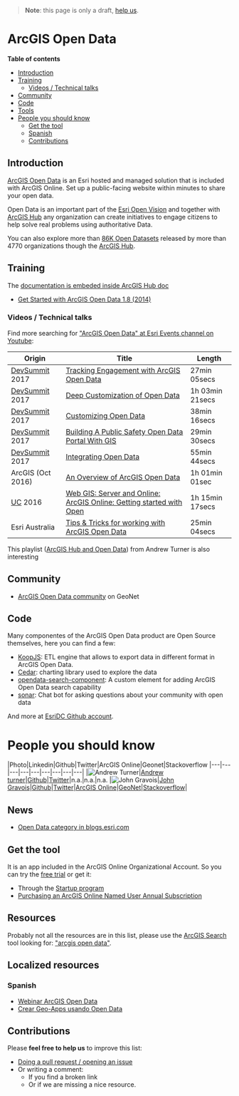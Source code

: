 > **Note**: this page is only a draft, [help us](#contributions).

# ArcGIS Open Data
<!-- START doctoc generated TOC please keep comment here to allow auto update -->
<!-- DON'T EDIT THIS SECTION, INSTEAD RE-RUN doctoc TO UPDATE -->
**Table of contents**

  - [Introduction](#introduction)
  - [Training](#training)
    - [Videos / Technical talks](#videos--technical-talks)
  - [Community](#community)
  - [Code](#code)
  - [Tools](#tools)
- [People you should know](#people-you-should-know)
  - [Get the tool](#get-the-tool)
  - [Spanish](#spanish)
  - [Contributions](#contributions)

<!-- END doctoc generated TOC please keep comment here to allow auto update -->

## Introduction

[ArcGIS Open Data](http://www.esri.com/software/arcgis/arcgisonline/arcgis-open-data) is an Esri hosted and managed solution that is included with ArcGIS Online. Set up a public-facing website within minutes to share your open data.

Open Data is an important part of the [Esri Open Vision](../../../../esri/open-vision/README.md) and together with [ArcGIS Hub](../../arcgis-hub/README.md) any organization can create initiatives to engage citizens to help solve real problems using authoritative Data.

You can also explore more than [86K Open Datasets](https://hub.arcgis.com/pages/open-data) released by more than 4770 organizations though the [ArcGIS Hub](https://hub.arcgis.com/pages/open-data).

## Training

The [documentation is embeded inside ArcGIS Hub doc](https://doc.arcgis.com/en/hub/get-started/enable-open-data-capabilities.htm)

* [Get Started with ArcGIS Open Data 1.8 (2014)](https://www.esri.com/training/catalog/57630436851d31e02a43f0c8/get-started-with-arcgis-open-data/)

### Videos / Technical talks

Find more searching for ["ArcGIS Open Data" at Esri Events channel on Youtube](https://www.youtube.com/channel/UC_yE3TatdZKAXvt_TzGJ6mw/search?query=%22arcgis+open+data%22):

|Origin|Title|Length|
|---|---|---|
|[DevSummit](http://www.esri.com/events/devsummit) 2017|[Tracking Engagement with ArcGIS Open Data](https://www.youtube.com/watch?v=HLEtOvxr2nc)|27min 05secs
|[DevSummit](http://www.esri.com/events/devsummit) 2017|[Deep Customization of Open Data](https://www.youtube.com/watch?v=TcLedtNCfmg)|1h 03min 21secs
|[DevSummit](http://www.esri.com/events/devsummit) 2017|[Customizing Open Data](https://www.youtube.com/watch?v=EBwNntOx0n0)|38min 16secs
|[DevSummit](http://www.esri.com/events/devsummit) 2017|[Building A Public Safety Open Data Portal With GIS](https://www.youtube.com/watch?v=vbYjLpcbQmM)|29min 30secs
|[DevSummit](http://www.esri.com/events/devsummit) 2017|[Integrating Open Data](https://www.youtube.com/watch?v=ua2XvONly7g)|55min 44secs
|ArcGIS (Oct 2016)|[An Overview of ArcGIS Open Data](https://www.youtube.com/watch?v=Vp4avVISRC4)|1h 01min 01sec|
|[UC](http://www.esri.com/events/user-conference) 2016|[Web GIS: Server and Online: ArcGIS Online: Getting started with Open](https://www.youtube.com/watch?v=6ou15TIw1h4)|1h 15min 17secs|
|Esri Australia|[Tips & Tricks for working with ArcGIS Open Data](https://www.youtube.com/watch?v=m9bL4YLbqiU)|25min 04secs


This playlist ([ArcGIS Hub and Open Data](https://www.youtube.com/watch?v=HsFdhsWQiI8&list=PLJN4HgE09_NS_VL3TKG72EIGWXYBpBdYk)) from Andrew Turner is also interesting

## Community

* [ArcGIS Open Data community](https://community.esri.com/groups/data-community) on GeoNet

## Code

Many componentes of the ArcGIS Open Data product are Open Source themselves, here you can find a few:

* [KoopJS](../../../../devops/technologies/koop/README.md): ETL engine that allows to export data in different format in ArcGIS Open Data.
* [Cedar](../../../../front-end/technologies/cedar/README.md): charting library used to explore the data
* [opendata-search-component](https://github.com/esridc/opendata-search-component): A custom element for adding ArcGIS Open Data search capability
* [sonar](https://github.com/Esri/sonar): Chat bot for asking questions about your community with open data

And more at [EsriDC Github account](https://github.com/esridc).

# People you should know

|Photo|Linkedin|Github|Twitter|ArcGIS Online|Geonet|Stackoverflow
|---|---|---|---|---|---|---|---|---|
|![Andrew Turner](https://avatars2.githubusercontent.com/u/1218?v=3&s=50)|[Andrew turner](https://www.linkedin.com/in/ajturner/)|[Github](https://github.com/ajturner)|[Twitter](https://twitter.com/ajturner)|n.a.|n.a.|n.a.
|![John Gravois](https://avatars1.githubusercontent.com/u/3011734?v=3&s=50)|[John Gravois](https://www.linkedin.com/in/johngravois)|[Github](https://github.com/jgravois)|[Twitter](https://twitter.com/geogangster)|[ArcGIS Online](http://www.arcgis.com/home/search.html?q=owner:jgravois)|[GeoNet](https://geonet.esri.com/people/JGravois-esristaff)|[Stackoverflow](http://stackoverflow.com/users/494139/jgravois)|

## News

* [Open Data category in blogs.esri.com](https://blogs.esri.com/esri/arcgis/category/arcgis-open-data/)

## Get the tool

It is an app included in the ArcGIS Online Organizational Account. So you can try the [free trial](http://www.esri.com/software/arcgis/free-trial) or get it:

* Through the [Startup program](../../../../esri/startup-program/README.md)
* [Purchasing an ArcGIS Online Named User Annual Subscription](https://www.esri.com/en-us/store/arcgis-online/arcgis-online-named-users)

## Resources
Probably not all the resources are in this list, please use the [ArcGIS Search](https://esri-es.github.io/arcgis-search/) tool looking for: ["arcgis open data"](https://esri-es.github.io/arcgis-search/?search="arcgis+open+data"&utm_campaign=awesome-list&utm_source=awesome-list&utm_medium=page).

## Localized resources

### Spanish

* [Webinar ArcGIS Open Data](https://www.youtube.com/watch?v=-RveBR6Ah0s)
* [Crear Geo-Apps usando Open Data](https://www.youtube.com/watch?v=fOYKQb1TW0A)

## Contributions
Please **feel free to help us** to improve this list:

* [Doing a pull request / opening an issue](https://github.com/hhkaos/awesome-arcgis#contributions)
* Or writing a comment:
  * If you find a broken link
  * Or if we are missing a nice resource.
